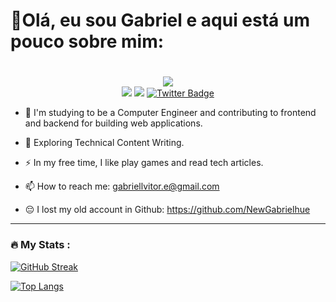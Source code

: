 # 👋Olá, eu sou Gabriel e aqui está um pouco sobre mim: <h1>
<div id="header" align="center">
  <img src="https://media.giphy.com/media/OMFfLpauGoT4c/giphy.gif"/>
</div>
<div id="badges" align ="center">
  <a href="www.linkedin.com/in/gabriellvitor" target="_blank"><img src="https://img.shields.io/badge/-LinkedIn-orange%230077B5?style=for-the-badge&logo=linkedin&logoColor=white" target="_blank"></a>
  <a href="https://discord.gg/wagxzStdcR" target="_blank"><img src="https://img.shields.io/badge/Discord-7289DA?style=for-the-badge&logo=discord&logoColor=white" target="_blank"></a> 
  <a href="No URL for now">
    <img src="https://img.shields.io/badge/Twitter-blueviolet?style=for-the-badge&logo=twitter&logoColor=white" alt="Twitter Badge"/>
  </a>
</div>

- :telescope: I'm studying to be a Computer Engineer and contributing to frontend and backend for building web applications.

- :seedling: Exploring Technical Content Writing.

- :zap: In my free time, I like play games and read tech articles.

- :mailbox: How to reach me: gabriellvitor.e@gmail.com

* 😔 I lost my old account in Github: <https://github.com/NewGabrielhue>
  
---

### :fire: My Stats :
  
[![GitHub Streak](http://github-readme-streak-stats.herokuapp.com?user=NewGabrielVi&theme=dark&background=000000)](https://git.io/streak-stats)

  [![Top Langs](https://github-readme-stats.vercel.app/api/top-langs/?username=NewGabrielVi&layout=compact&theme=vision-friendly-dark)](https://github.com/anuraghazra/github-readme-stats)

